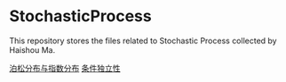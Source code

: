 # StochasticProcess
This repository stores the files related to Stochastic Process collected by Haishou Ma.

[泊松分布与指数分布](https://mahsh.github.io/StochasticProcess/Poission%20and%20Exponential%20Distribution.pdf)
[条件独立性](https://mahsh.github.io/StochasticProcess/ConditionalIndependence.pdf)
